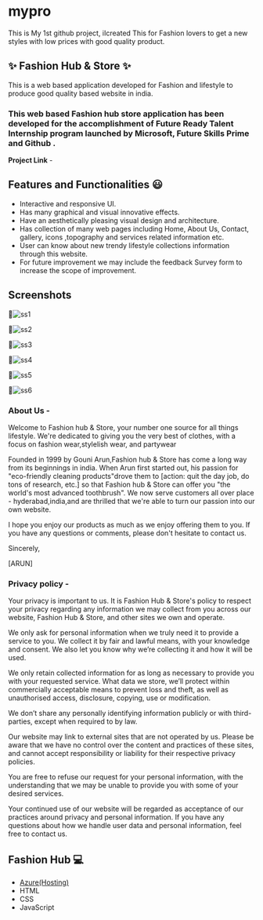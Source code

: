 # mypro
This is My 1st github project, iIcreated This for Fashion lovers  to get a new styles with low prices with  good quality product.
## ✨ Fashion Hub & Store ✨

This is a web based application developed for Fashion and lifestyle to produce good quality based website in india.

### This web based Fashion hub store application has been developed for the accomplishment of Future Ready Talent Internship program launched by Microsoft, Future Skills Prime and  Github .


**Project Link** - 


## Features and Functionalities 😃

- Interactive and responsive UI.
- Has many graphical and visual innovative effects.
- Have an aesthetically pleasing visual design and architecture.
- Has collection of many web pages including Home, About Us, Contact, gallery, icons ,topography and services related information etc.
- User can know about new trendy lifestyle collections information through this website.
- For future improvement  we may include the feedback Survey form to increase the scope of improvement.

## Screenshots

 📸![ss1](https://user-images.githubusercontent.com/107118221/174012628-1970e0dc-3891-497a-bfbc-6bae1a6134cb.PNG)

 📸![ss2](https://user-images.githubusercontent.com/107118221/174014627-9440d3d4-aea8-4b13-89b5-a9ae5c8764cf.PNG)

 📸![ss3](https://user-images.githubusercontent.com/107118221/174015014-d92de41f-2af9-4d57-841b-7d912391ab90.PNG)

 📸![ss4](https://user-images.githubusercontent.com/107118221/174015529-97144197-f886-4685-80ed-5d40a27802c1.PNG)

 📸![ss5](https://user-images.githubusercontent.com/107118221/174015563-e53d5c11-385d-4fcc-b1f7-b1bec273bdab.PNG)
 
 📸![ss6](https://user-images.githubusercontent.com/107118221/174015583-e9ff759a-ff8b-4a6c-938e-b2e0ff909fa9.PNG)


### About Us -


Welcome to Fashion hub & Store, your number one source for all things lifestyle. We're dedicated to giving you the very best of clothes, with a focus on fashion wear,stylelish wear, and partywear

Founded in 1999 by Gouni Arun,Fashion hub & Store has come a long way from its beginnings in india. When Arun first started out, his passion for "eco-friendly cleaning products"drove them to [action: quit the day job, do tons of research, etc.] so that Fashion hub & Store can offer you  "the world's most advanced toothbrush". We now serve customers all over place - hyderabad,india,and are thrilled that we're able to turn our passion into our own website.


I hope you enjoy our products as much as we enjoy offering them to you. If you have any questions or comments, please don't hesitate to contact us.


Sincerely,

[ARUN]






### Privacy policy -

Your privacy is important to us. It is Fashion Hub & Store's policy to respect your privacy regarding any information we may collect from you across our website, Fashion Hub & Store, and other sites we own and operate.

We only ask for personal information when we truly need it to provide a service to you. We collect it by fair and lawful means, with your knowledge and consent. We also let you know why we’re collecting it and how it will be used.

We only retain collected information for as long as necessary to provide you with your requested service. What data we store, we’ll protect within commercially acceptable means to prevent loss and theft, as well as unauthorised access, disclosure, copying, use or modification.

We don’t share any personally identifying information publicly or with third-parties, except when required to by law.

Our website may link to external sites that are not operated by us. Please be aware that we have no control over the content and practices of these sites, and cannot accept responsibility or liability for their respective privacy policies.

You are free to refuse our request for your personal information, with the understanding that we may be unable to provide you with some of your desired services.

Your continued use of our website will be regarded as acceptance of our practices around privacy and personal information. If you have any questions about how we handle user data and personal information, feel free to contact us.


## Fashion Hub 💻

- [Azure(Hosting)](https://azure.microsoft.com/en-in/features/azure-portal/)
- HTML
- CSS
- JavaScript
